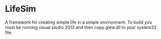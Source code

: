 # LifeSim
A framework for creating simple life in a simple environment.
To build you must be running visual studio 2013 and then copy glew.dll to your system32 file.
